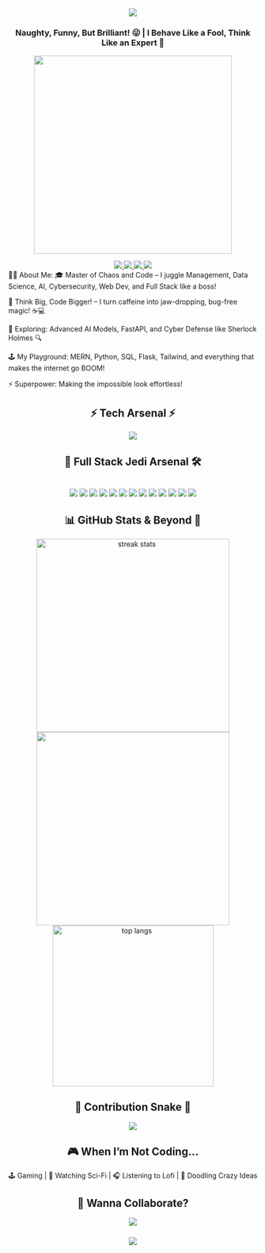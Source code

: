 <h1 align="center"> <img src="https://readme-typing-svg.herokuapp.com/?font=Righteous&size=35&center=true&vCenter=true&width=500&height=70&duration=4000&lines=Yo+There!+😎;+I'm+Godwin+Wilfred+Raj!;+Welcome+to+My+Digital+Lair!+🔥" /> </h1> <h3 align="center">Naughty, Funny, But Brilliant! 😜 | I Behave Like a Fool, Think Like an Expert 🤯</h3> <p align="center"> <img src="https://media.giphy.com/media/L1R1tvI9svkIWwpVYr/giphy.gif" width="400" /> </p>
<div align="center"> <a href="mailto:your.email@gmail.com"> <img src="https://img.shields.io/badge/Gmail-D14836?style=for-the-badge&logo=gmail&logoColor=white" /> </a> <a href="https://linkedin.com/in/your-profile" target="_blank"> <img src="https://img.shields.io/badge/LinkedIn-0077B5?style=for-the-badge&logo=linkedin&logoColor=white" /> </a> <a href="https://yourportfolio.com" target="_blank"> <img src="https://img.shields.io/badge/Portfolio-FF5722?style=for-the-badge&logo=ionic&logoColor=white" /> </a> <a href="https://twitter.com/yourhandle" target="_blank"> <img src="https://img.shields.io/badge/Twitter-1DA1F2?style=for-the-badge&logo=twitter&logoColor=white" /> </a> </div>
🤹‍♂️ About Me:
🎓 Master of Chaos and Code – I juggle Management, Data Science, AI, Cybersecurity, Web Dev, and Full Stack like a boss!

🧠 Think Big, Code Bigger! – I turn caffeine into jaw-dropping, bug-free magic! ☕💻

🧩 Exploring: Advanced AI Models, FastAPI, and Cyber Defense like Sherlock Holmes 🔍

🕹️ My Playground: MERN, Python, SQL, Flask, Tailwind, and everything that makes the internet go BOOM!

⚡️ Superpower: Making the impossible look effortless!

<h2 align="center">⚡️ Tech Arsenal ⚡️</h2> <p align="center"> <img src="https://skillicons.dev/icons?i=html,css,js,react,tailwind,bootstrap,python,nodejs,express,mongodb,flask,fastapi,sql,git,github,vscode,docker" /> </p>
<h2 align="center">🚀 Full Stack Jedi Arsenal 🛠️</h2> <br/> <div align="center"> <img src="https://img.shields.io/badge/HTML5-E34F26?style=for-the-badge&logo=html5&logoColor=white" /> <img src="https://img.shields.io/badge/CSS3-1572B6?style=for-the-badge&logo=css3&logoColor=white" /> <img src="https://img.shields.io/badge/JavaScript-F7DF1E?style=for-the-badge&logo=javascript&logoColor=black" /> <img src="https://img.shields.io/badge/React-61DAFB?style=for-the-badge&logo=react&logoColor=black" /> <img src="https://img.shields.io/badge/Tailwind_CSS-38B2AC?style=for-the-badge&logo=tailwind-css&logoColor=white" /> <img src="https://img.shields.io/badge/Node.js-339933?style=for-the-badge&logo=node.js&logoColor=white" /> <img src="https://img.shields.io/badge/Express.js-000000?style=for-the-badge&logo=express&logoColor=white" /> <img src="https://img.shields.io/badge/MongoDB-4EA94B?style=for-the-badge&logo=mongodb&logoColor=white" /> <img src="https://img.shields.io/badge/Flask-000000?style=for-the-badge&logo=flask&logoColor=white" /> <img src="https://img.shields.io/badge/FastAPI-009688?style=for-the-badge&logo=fastapi&logoColor=white" /> <img src="https://img.shields.io/badge/Python-3776AB?style=for-the-badge&logo=python&logoColor=white" /> <img src="https://img.shields.io/badge/MySQL-4479A1?style=for-the-badge&logo=mysql&logoColor=white" /> <img src="https://img.shields.io/badge/Docker-0DB7ED?style=for-the-badge&logo=docker&logoColor=white" /> </div>
<h2 align="center">📊 GitHub Stats & Beyond 🚀</h2> <div align="center"> <img width=390 src="https://github-readme-streak-stats.herokuapp.com/?user=GodwinWRaj&theme=react&border_radius=10" alt="streak stats" /> <img width=390 src="https://github-readme-stats.vercel.app/api?username=GodwinWRaj&show_icons=true&theme=react&border_radius=10" /> <br/> <img width=325 src="https://github-readme-stats.vercel.app/api/top-langs/?username=GodwinWRaj&hide=html&langs_count=8&layout=compact&theme=react&border_radius=10" alt="top langs" /> </div>
<h2 align="center">🐍 Contribution Snake 🐍</h2> <p align="center"> <img src="https://github.com/GodwinWRaj/GodwinWRaj/blob/output/github-contribution-grid-snake.svg" /> </p>
<h2 align="center">🎮 When I’m Not Coding…</h2> <p align="center"> 🕹️ Gaming | 🎥 Watching Sci-Fi | 🎧 Listening to Lofi | 🎨 Doodling Crazy Ideas </p>
<h2 align="center">💬 Wanna Collaborate?</h2> <p align="center"> <img src="https://readme-typing-svg.herokuapp.com/?font=Righteous&size=25&center=true&vCenter=true&width=500&height=70&duration=4000&lines=Drop+Me+a+Message!+🤝;+Let's+Build+Awesome+Stuff!+🚀" /> </p>
<h3 align="center"> <img src="https://readme-typing-svg.herokuapp.com/?font=Righteous&size=25&center=true&vCenter=true&width=500&height=70&duration=4000&lines=Thanks+for+Dropping+By!+🚀;+Ready+to+Collab?+Let's+Go!;Catch+Me+if+You+Can!+✌️" /> </h3>
